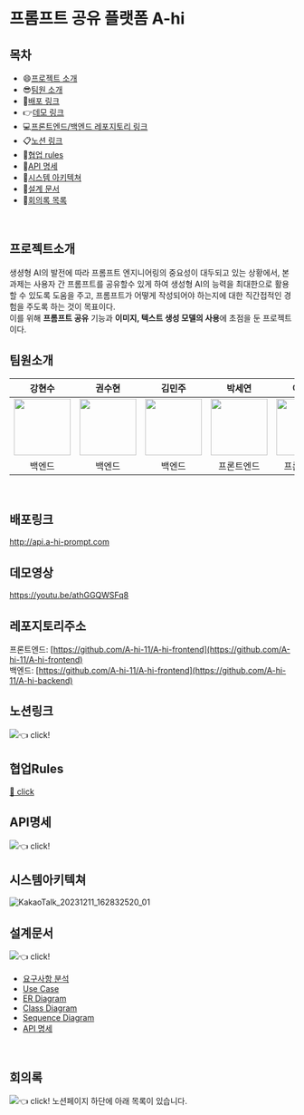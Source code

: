 # 프롬프트 공유 플랫폼 A-hi

## 목차
- :smile:[프로젝트 소개](#프로젝트소개)
- :sunglasses:[팀원 소개](#팀원소개)
- :bell:[배포 링크](#배포링크)
- :point_right:[데모 링크](#데모영상)
- :computer:[프론트엔드/백엔드 레포지토리 링크](#레포지토리주소)
- :clipboard:[노션 링크](#노션링크)
- :high_brightness:[협업 rules](#협업Rules)
- :page_facing_up:[API 명세](#API명세)
- :frog:[시스템 아키텍쳐](#시스템아키텍쳐)
- :bookmark_tabs:[설계 문서](#설계문서)
- :date:[회의록 목록](#회의록)

<br>

## 프로젝트소개
생셩형 AI의 발전에 따라 프롬프트 엔지니어링의 중요성이 대두되고 있는 상황에서, 본 과제는 사용자 간 프롬프트를 공유할수 있게 하여 생성형 AI의 능력을 최대한으로 활용할 수 있도록 도움을 주고, 프롬프트가 어떻게 작성되어야 하는지에 대한 직간접적인 경험을 주도록 하는 것이 목표이다. <br>
이를 위해 **프롬프트 공유** 기능과 **이미지, 텍스트 생성 모델의 사용**에 초점을 둔 프로젝트이다.
<br>

## 팀원소개
| 강현수 | 권수현 | 김민주 | 박세연 | 이강현 |
| :-----: | :-----: | :-----: | :-----: | :-----: |
| [<img src="https://github.com/Richter3766.png" width="100px">](https://github.com/Richter3766) | [<img src="https://github.com/kwonssshyeon.png" width="100px">](https://github.com/kwonssshyeon) | [<img src="https://github.com/minju26.png" width="100px">](https://github.com/minju26) | [<img src="https://github.com/adorableco.png" width="100px">](https://github.com/adorableco) | [<img src="https://github.com/heed410.png" width="100px">](https://github.com/heed410) | 
| 백엔드 | 백엔드 | 백엔드 | 프론트엔드 | 프론트엔드
<br>

## 배포링크
http://api.a-hi-prompt.com
<br>

## 데모영상
https://youtu.be/athGGQWSFq8
<br>

## 레포지토리주소
프론트엔드: [https://github.com/A-hi-11/A-hi-frontend](https://github.com/A-hi-11/A-hi-frontend)<br>
백엔드: [https://github.com/A-hi-11/A-hi-frontend](https://github.com/A-hi-11/A-hi-backend)
<br>

## 노션링크
[<img src="https://img.shields.io/badge/Notion-000000?style=for-the-badge&logo=Python&logoColor=white">](https://www.notion.so/1-11-d1a20aa58e194d039e11ea82d237abee?pvs=4):point_left: click!
<br>

## 협업Rules
[:high_brightness: click](https://github.com/A-hi-11/.github/wiki/Rules)
<br>

## API명세
[<img src="https://img.shields.io/badge/Postman-FF6C37?style=for-the-badge&logo=Python&logoColor=white">](https://documenter.getpostman.com/view/28792658/2s9YC7SrLY#c132fab8-ab5a-404c-bcda-ef9957c4afc5):point_left: click!
<br>

## 시스템아키텍쳐
![KakaoTalk_20231211_162832520_01](https://github.com/A-hi-11/.github/assets/104684033/a229f588-6e02-4e3a-b5be-44c12f5886af)
<br>

## 설계문서
[<img src="https://img.shields.io/badge/Notion-000000?style=for-the-badge&logo=Python&logoColor=white">](https://olive-margin-b2f.notion.site/d08ea986e57d472c9485cd7491d00b8a):point_left: click!
- [요구사항 분석](https://olive-margin-b2f.notion.site/e8f64d55758c46ffbbd3b302d7ef278e)
- [Use Case](https://olive-margin-b2f.notion.site/Use-case-11cf7b1dd77c4994a72a1b036860ab09)
- [ER Diagram](https://olive-margin-b2f.notion.site/ER-Diagram-a36e0f684d99401fb474ebf9578052e8)
- [Class Diagram](https://olive-margin-b2f.notion.site/Class-Diagram-31043746d9dc4517b928336fe65c5665)
- [Sequence Diagram](https://olive-margin-b2f.notion.site/Sequence-diagram-b1782162786746dda7ae293ebc097b2b)
- [API 명세](https://olive-margin-b2f.notion.site/API-bca6453c945547d596e35cb87a8f1df8)
<br>

## 회의록
[<img src="https://img.shields.io/badge/Notion-000000?style=for-the-badge&logo=Python&logoColor=white">](https://www.notion.so/1-11-d1a20aa58e194d039e11ea82d237abee?pvs=4):point_left: click!
노션페이지 하단에 아래 목록이 있습니다.

